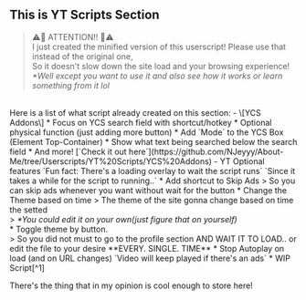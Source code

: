  ## This is YT Scripts Section
> ⚠️📛 ATTENTION!! 📛⚠️<br>
> I just created the minified version of this userscript! Please use that instead of the original one,<br>
> So it doesn't slow down the site load and your browsing experience!<br>
> *\*Well except you want to use it and also see how it works or learn something from it lol*<br>
 <br>
 Here is a list of what script already created on this section:
 - \[YCS Addons\]
    * Focus on YCS search field with shortcut/hotkey
    * Optional physical function (just adding more button)
    * Add `Mode` to the YCS Box (Element Top-Container)
    * Show what text being searched below the search field
    * And more! [`Check it out here`](https://github.com/NJeyyy/About-Me/tree/Userscripts/YT%20Scripts/YCS%20Addons)
 - YT Optional features  
   `Fun fact: There's a loading overlay to wait the script runs`  
   `Since it takes a while for the script to running..`
    * Add shortcut to Skip Ads  
      > So you can skip ads whenever you want without wait for the button  
    * Change the Theme based on time  
      > The theme of the site gonna change based on time the setted<br>
      > <em>*You could edit it on your own(just figure that on yourself)</em><br>
    * Toggle theme by button.<br>
      > So you did not must to go to the profile section AND WAIT IT TO LOAD.. or edit the file to your desire **EVERY. SINGLE. TIME**
    * Stop Autoplay on load (and on URL changes) `Video will keep played if there's an ads`  
    * WIP Script[^1]
<br>

There's the thing that in my opinion is cool enough to store here!


[^1]: Subtitle Settings restored. It's works really well but might still have a little issue
[^2]: Still on-work aka in BETA, so it might buggy and a bit unstable)

